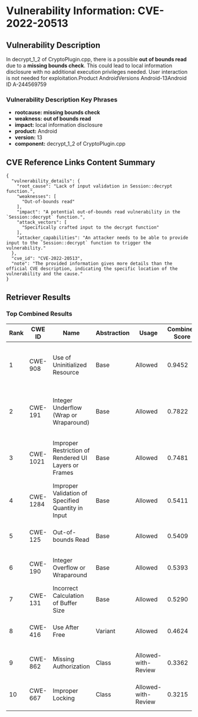 # Vulnerability Information: CVE-2022-20513

## Vulnerability Description
In decrypt_1_2 of CryptoPlugin.cpp, there is a possible **out of bounds read** due to a **missing bounds check**. This could lead to local information disclosure with no additional execution privileges needed. User interaction is not needed for exploitation.Product AndroidVersions Android-13Android ID A-244569759

### Vulnerability Description Key Phrases
- **rootcause:** **missing bounds check**
- **weakness:** **out of bounds read**
- **impact:** local information disclosure
- **product:** Android
- **version:** 13
- **component:** decrypt_1_2 of CryptoPlugin.cpp

## CVE Reference Links Content Summary
```
{
  "vulnerability_details": {
    "root_cause": "Lack of input validation in Session::decrypt function.",
    "weaknesses": [
      "Out-of-bounds read"
    ],
    "impact": "A potential out-of-bounds read vulnerability in the `Session::decrypt` function.",
    "attack_vectors": [
      "Specifically crafted input to the decrypt function"
    ],
    "attacker_capabilities": "An attacker needs to be able to provide input to the `Session::decrypt` function to trigger the vulnerability."
  },
  "cve_id": "CVE-2022-20513",
  "note": "The provided information gives more details than the official CVE description, indicating the specific location of the vulnerability and the cause."
}
```

## Retriever Results

### Top Combined Results

| Rank | CWE ID | Name | Abstraction | Usage | Combined Score | Retrievers | Individual Scores |
|------|--------|------|-------------|-------|---------------|------------|-------------------|
| 1 | CWE-908 | Use of Uninitialized Resource | Base | Allowed | 0.9452 | dense, sparse, graph | dense: 0.575, sparse: 0.525, graph: 1.000 |
| 2 | CWE-191 | Integer Underflow (Wrap or Wraparound) | Base | Allowed | 0.7822 | dense, sparse, graph | dense: 0.567, sparse: 0.533, graph: 0.542 |
| 3 | CWE-1021 | Improper Restriction of Rendered UI Layers or Frames | Base | Allowed | 0.7481 | dense, sparse, graph | dense: 0.589, sparse: 0.423, graph: 0.591 |
| 4 | CWE-1284 | Improper Validation of Specified Quantity in Input | Base | Allowed | 0.5411 | dense, sparse | dense: 0.554, sparse: 0.461 |
| 5 | CWE-125 | Out-of-bounds Read | Base | Allowed | 0.5409 | dense, sparse | dense: 0.552, sparse: 0.463 |
| 6 | CWE-190 | Integer Overflow or Wraparound | Base | Allowed | 0.5393 | dense, sparse | dense: 0.554, sparse: 0.458 |
| 7 | CWE-131 | Incorrect Calculation of Buffer Size | Base | Allowed | 0.5290 | dense, sparse | dense: 0.551, sparse: 0.443 |
| 8 | CWE-416 | Use After Free | Variant | Allowed | 0.4624 | sparse, graph | sparse: 0.420, graph: 0.729 |
| 9 | CWE-862 | Missing Authorization | Class | Allowed-with-Review | 0.3362 | dense, sparse | dense: 0.571, sparse: 0.501 |
| 10 | CWE-667 | Improper Locking | Class | Allowed-with-Review | 0.3215 | dense, sparse | dense: 0.559, sparse: 0.468 |

